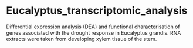 # Eucalyptus_transcriptomic_analysis
Differential expression analysis (DEA) and functional characterisation of genes associated with the drought response in Eucalyptus grandis. RNA extracts were taken from developing xylem tissue of the stem.
